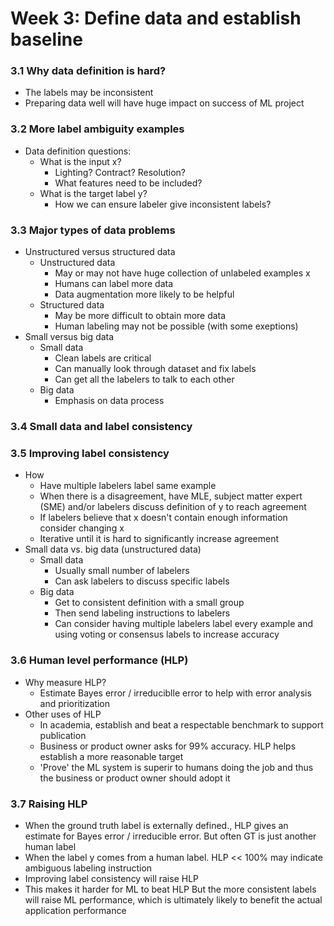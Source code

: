 # Week 3: Define data and establish baseline
### 3.1 Why data definition is hard?
+ The labels may be inconsistent
+ Preparing data well will have huge impact on success of ML project

### 3.2 More label ambiguity examples
+ Data definition questions:
  + What is the input x?
    + Lighting? Contract? Resolution?
    + What features need to be included?
  + What is the target label y?
    + How we can ensure labeler give inconsistent labels?

### 3.3 Major types of data problems
+ Unstructured versus structured data
  + Unstructured data
    + May or may not have huge collection of unlabeled examples x
    + Humans can label more data
    + Data augmentation more likely to be helpful
  + Structured data
    + May be more difficult to obtain more data
    + Human labeling may not be possible (with some exeptions)
+ Small versus big data
  + Small data
    + Clean labels are critical
    + Can manually look through dataset and fix labels
    + Can get all the labelers to talk to each other
  + Big data
    + Emphasis on data process

### 3.4 Small data and label consistency

### 3.5 Improving label consistency
+ How
  + Have multiple labelers label same example
  + When there is a disagreement, have MLE, subject matter expert (SME) and/or labelers discuss definition of y to reach agreement
  + If labelers believe that x doesn't contain enough information consider changing x
  + Iterative until it is hard to significantly increase agreement
+ Small data vs. big data (unstructured data)
  + Small data
    + Usually small number of labelers
    + Can ask labelers to discuss specific labels
  + Big data
    + Get to consistent definition with a small group
    + Then send labeling instructions to labelers
    + Can consider having multiple labelers label every example and using voting or consensus labels to increase accuracy
 
### 3.6 Human level performance (HLP)
  + Why measure HLP?
    + Estimate Bayes error / irreduciblle error to help with error analysis and prioritization 
  + Other uses of HLP
    + In academia, establish and beat a respectable benchmark to support publication
    + Business or product owner asks for 99% accuracy. HLP helps establish a more reasonable target
    + 'Prove' the ML system is superir to humans doing the job and thus the business or product owner should adopt it

### 3.7 Raising HLP
  + When the ground truth label is externally defined., HLP gives an estimate for Bayes error / irreducible error. But often GT is just another human label
  + When the label y comes from a human label. HLP << 100% may indicate ambiguous labeling instruction
  + Improving label consistency will raise HLP
  + This makes it harder for ML to beat HLP But the more consistent labels will raise ML performance, which is ultimately likely to benefit the actual application performance
  
